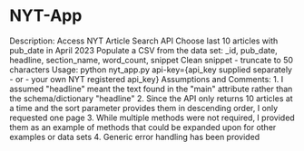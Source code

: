 # NYT-App
Description:
    Access NYT Article Search API
    Choose last 10 articles with pub_date in April 2023
    Populate a CSV from the data set: _id, pub_date, headline, section_name, word_count, snippet
    Clean snippet - truncate to 50 characters
Usage: python nyt_app.py api-key={api_key supplied separately - or - your own NYT registered api_key}
Assumptions and Comments:
    1. I assumed "headline" meant the text found in the "main" attribute rather than the schema/dictionary "headline"
    2. Since the API only returns 10 articles at a time and the sort parameter provides them in descending order, I only requested one page
    3. While multiple methods were not required, I provided them as an example of methods that could be expanded upon for other examples or data sets
    4. Generic error handling has been provided
